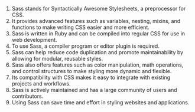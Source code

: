 

1. Sass stands for Syntactically Awesome Stylesheets, a preprocessor for CSS.
2. It provides advanced features such as variables, nesting, mixins, and functions to make writing CSS easier and more efficient.
3. Sass is written in Ruby and can be compiled into regular CSS for use in web development.
4. To use Sass, a compiler program or editor plugin is required.
5. Sass can help reduce code duplication and promote maintainability by allowing for modular, reusable styles.
6. Sass also offers features such as color manipulation, math operations, and control structures to make styling more dynamic and flexible.
7. Its compatibility with CSS makes it easy to integrate with existing projects and workflows.
8. Sass is actively maintained and has a large community of users and contributors.
9. Using Sass can save time and effort in styling websites and applications.